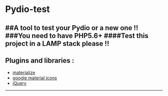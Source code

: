 # Pydio-test
##A tool to test your Pydio or a new one !!
###You need to have PHP5.6+ 
####Test this project in a LAMP stack please !! 
------------------------------------------------------------  

Plugins and libraries :  
---------------------
* [materialize](http://materializecss.com/)
* [google material icons](https://design.google.com/icons/)
* [jQuery](https://jquery.com/)

------------------------------------------------------------  